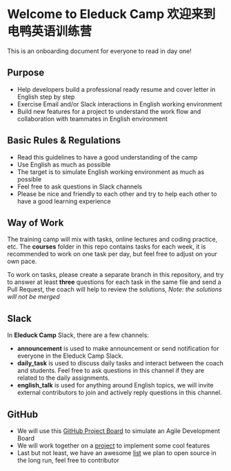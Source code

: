 # Welcome to Eleduck Camp 欢迎来到电鸭英语训练营

This is an onboarding document for everyone to read in day one!


## Purpose

- Help developers build a professional ready resume and cover letter in English step by step
- Exercise Email and/or Slack interactions in English working environment
- Build new features for a project to understand the work flow and collaboration with teammates in English environment


## Basic Rules & Regulations

- Read this guidelines to have a good understanding of the camp
- Use English as much as possible
- The target is to simulate English working environment as much as possible
- Feel free to ask questions in Slack channels
- Please be nice and friendly to each other and try to help each other to have a good learning experience


## Way of Work

The training camp will mix with tasks, online lectures and coding practice, etc. The **courses** folder in this repo contains tasks for each week, it is recommended to work on one task per day, but feel free to adjust on your own pace. 

To work on tasks, please create a separate branch in this repository, and try to answer at least **three** questions for each task in the same file and send a Pull Request, the coach will help to review the solutions, *Note: the solutions will not be merged*



## Slack

In **Eleduck Camp** Slack, there are a few channels:

- **announcement** is used to make announcement or send notification for everyone in the Eleduck Camp Slack.
- **daily_task** is used to discuss daily tasks and interact between the coach and students. Feel free to ask questions in this channel if they are related to the daily assignments.
- **english_talk** is used for anything around English topics, we will invite external contributors to join and actively reply questions in this channel.


## GitHub

- We will use this [GitHub Project Board](https://github.com/eleduck/covid19/projects/1) to simulate an Agile Development Board
- We will work together on a [project](https://github.com/eleduck/covid19) to implement some cool features
- Last but not least, we have an awesome [list](https://github.com/eleduck/English4Developers) we plan to open source in the long run, feel free to contributor

